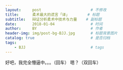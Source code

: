 ```yaml
---
layout:     post                      # 不修改
title:      柔术最大的谎言「译」        # 标题
subtitle:   辩证分析柔术中技术与力量    # 副标题
date:       2018-01-04                # 时间
author:     BY                        # 作者
header-img: img/post-bg-BJJ.jpg       # 标题背景图片
catalog: true                         # 是否归档
tags:
    - BJJ                             # tags
---
```




好吧，我完全懵逼中。。。（回车）
嗯？（双回车）

